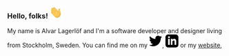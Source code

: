 ### Hello, folks! <img src="https://raw.githubusercontent.com/alvarlagerlof/alvarlagerlof/master/wave.gif" width="30px">

My name is Alvar Lagerlöf and I'm a software developer and designer living from Stockholm, Sweden. You can find me on my [<img src="https://raw.githubusercontent.com/alvarlagerlof/alvarlagerlof/master/twitter.svg" width="30px">](https://twitter.com/alvarlagerlof), [<img src="https://raw.githubusercontent.com/alvarlagerlof/alvarlagerlof/master/linkedin.svg" width="30px">](https://linkedin.com/in/alvarlagerlof) or my [website](https://alvar.dev), 
